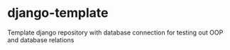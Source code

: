 # django-template
Template django repository with database connection for testing out OOP and database relations

